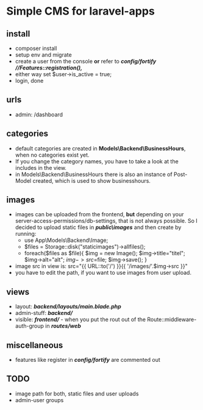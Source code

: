 # Simple CMS for laravel-apps

## install
* composer install
* setup env and migrate
* create a user from the console **or** refer to ***config/fortify*** ***//Features::registration(),***
* either way set $user->is_active = true;
* login, done

## urls
* admin: /dashboard

## categories
* default categories are created in **Models\Backend\BusinessHours**, when no categories exist yet.
* If you change the category names, you have to take a look at the includes in the view.
* in Models\Backend\BusinessHours there is also an instance of Post-Model created, which is used to show businesshours.




## images
* images can be uploaded from the frontend, **but** depending on your server-access-permissions/db-settings, that is not always possible. So I decided to upload static files in ***public\images*** and then create by running:
    * use App\Models\Backend\Image;
    * $files = Storage::disk("staticimages")->allfiles();
    * foreach($files as $file){ $img = new Image(); $img->title="titel"; $img->alt="alt"; $img->src=$file; $img->save();  }
* image src in view is: src="{{ URL::to('/') }}{{ '/images/'.$img->src }}"
* you have to edit the path, if you want to use images from user upload. 

## views
* layout: ***backend/layouts/main.blade.php***
* admin-stuff: ***backend/***
* visible: ***frontend/*** - when you put the rout out of the Route::middleware-auth-group in ***routes/web***

## miscellaneous
* features like register in ***config/fortify*** are commented out


## TODO
* image path for both, static files and user uploads
* admin-user groups
